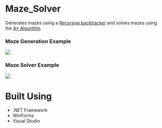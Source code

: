 # Maze_Solver

Generates mazes using a [Recursive backtracker](https://en.wikipedia.org/wiki/Maze_generation_algorithm)
and solves mazes using the [A* Algorithm](https://en.wikipedia.org/wiki/A*_search_algorithm).

### Maze Generation Example
![](https://i.imgur.com/EOjtQLU.gif)

### Maze Solver Example
![](https://i.imgur.com/PFmYf6s.gif)

# Built Using
* .NET Framework
* WinForms
* Visual Studio
